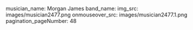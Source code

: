musician_name: Morgan James
band_name: 
img_src: images/musician2477.png
onmouseover_src: images/musician2477.1.png
pagination_pageNumber: 48